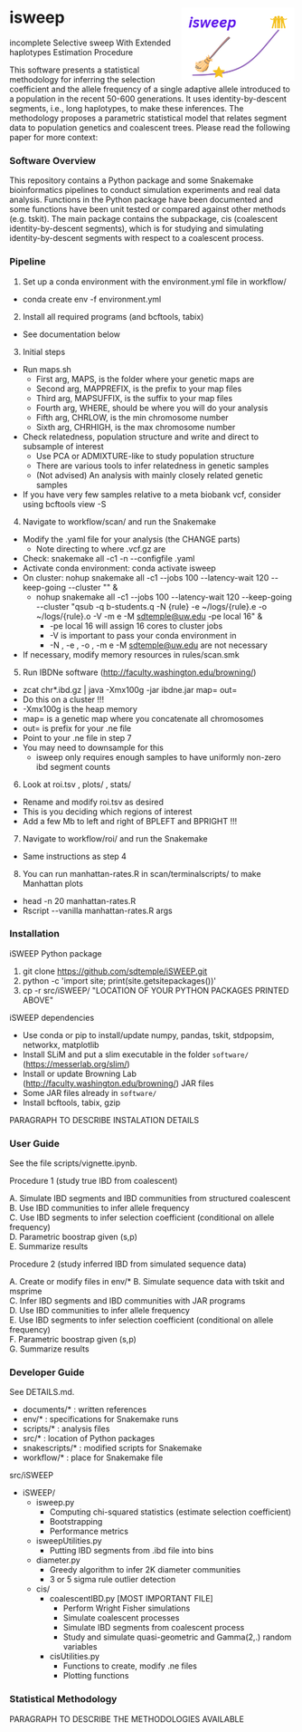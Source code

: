 # isweep <img src="isweep-icon.png" align="right" width="200px"/>

incomplete Selective sweep With Extended haplotypes Estimation Procedure

This software presents a statistical methodology for inferring the selection coefficient and the allele frequency of a single adaptive allele introduced to a population in the recent 50-600 generations. It uses identity-by-descent segments, i.e., long haplotypes, to make these inferences. The methodology proposes a parametric statistical model that relates segment data to population genetics and coalescent trees. Please read the following paper for more context:

### Software Overview

This repository contains a Python package and some Snakemake bioinformatics pipelines to conduct simulation experiments and real data analysis. Functions in the Python package have been documented and some functions have been unit tested or compared against other methods (e.g. tskit). The main package contains the subpackage, cis (coalescent identity-by-descent segments), which is for studying and simulating identity-by-descent segments with respect to a coalescent process.

### Pipeline

1. Set up a conda environment with the environment.yml file in workflow/
  * conda create env -f environment.yml
2. Install all required programs (and bcftools, tabix)
  * See documentation below
3. Initial steps
  * Run maps.sh
    * First arg, MAPS, is the folder where your genetic maps are
    * Second arg, MAPPREFIX, is the prefix to your map files
    * Third arg, MAPSUFFIX, is the suffix to your map files
    * Fourth arg, WHERE, should be where you will do your analysis
    * Fifth arg, CHRLOW, is the min chromosome number
    * Sixth arg, CHRHIGH, is the max chromosome number
  * Check relatedness, population structure and write and direct to subsample of interest
    * Use PCA or ADMIXTURE-like to study population structure
    * There are various tools to infer relatedness in genetic samples
    * (Not advised) An analysis with mainly closely related genetic samples
  * If you have very few samples relative to a meta biobank vcf, consider using bcftools view -S
4. Navigate to workflow/scan/ and run the Snakemake
  * Modify the .yaml file for your analysis (the CHANGE parts)
    * Note directing to where .vcf.gz are
  * Check: snakemake all -c1 -n --configfile .yaml
  * Activate conda environment: conda activate isweep
  * On cluster: nohup snakemake all -c1 --jobs 100 --latency-wait 120 --keep-going --cluster "" &
    * nohup snakemake all -c1 --jobs 100 --latency-wait 120 --keep-going --cluster "qsub -q b-students.q -N {rule} -e ~/logs/{rule}.e -o ~/logs/{rule}.o -V -m e -M sdtemple@uw.edu -pe local 16" &
      * -pe local 16 will assign 16 cores to cluster jobs
      * -V is important to pass your conda environment in
      * -N , -e , -o , -m e -M sdtemple@uw.edu are not necessary
  * If necessary, modify memory resources in rules/scan.smk
5. Run IBDNe software (http://faculty.washington.edu/browning/)
 * zcat chr*.ibd.gz | java -Xmx100g -jar ibdne.jar map= out=
 * Do this on a cluster !!!
 * -Xmx100g is the heap memory
 * map= is a genetic map where you concatenate all chromosomes
 * out= is prefix for your .ne file
 * Point to your .ne file in step 7
 * You may need to downsample for this
   * isweep only requires enough samples to have uniformly non-zero ibd segment counts
6. Look at roi.tsv , plots/ , stats/
  * Rename and modify roi.tsv as desired
  * This is you deciding which regions of interest
  * Add a few Mb to left and right of BPLEFT and BPRIGHT !!!
7. Navigate to workflow/roi/ and run the Snakemake 
  * Same instructions as step 4
8. You can run manhattan-rates.R in scan/terminalscripts/ to make Manhattan plots
  * head -n 20 manhattan-rates.R
  * Rscript --vanilla manhattan-rates.R args

### Installation

iSWEEP Python package
1. git clone https://github.com/sdtemple/iSWEEP.git
2. python -c 'import site; print(site.getsitepackages())'
3. cp -r src/iSWEEP/ "LOCATION OF YOUR PYTHON PACKAGES PRINTED ABOVE"

iSWEEP dependencies
* Use conda or pip to install/update numpy, pandas, tskit, stdpopsim, networkx, matplotlib
* Install SLiM and put a slim executable in the folder `software/` (https://messerlab.org/slim/)
* Install or update Browning Lab (http://faculty.washington.edu/browning/) JAR files
* Some JAR files already in `software/`
* Install bcftools, tabix, gzip

PARAGRAPH TO DESCRIBE INSTALATION DETAILS

### User Guide

See the file scripts/vignette.ipynb.

Procedure 1 (study true IBD from coalescent)

A. Simulate IBD segments and IBD communities from structured coalescent \
B. Use IBD communities to infer allele frequency \
C. Use IBD segments to infer selection coefficient (conditional on allele frequency) \
D. Parametric boostrap given (s,p) \
E. Summarize results

Procedure 2 (study inferred IBD from simulated sequence data)

A. Create or modify files in env/*
B. Simulate sequence data with tskit and msprime \
C. Infer IBD segments and IBD communities with JAR programs \
D. Use IBD communities to infer allele frequency \
E. Use IBD segments to infer selection coefficient (conditional on allele frequency) \
F. Parametric boostrap given (s,p) \
G. Summarize results

### Developer Guide

See DETAILS.md.

- documents/* : written references
- env/* : specifications for Snakemake runs
- scripts/* : analysis files 
- src/* : location of Python packages
- snakescripts/* : modified scripts for Snakemake
- workflow/* : place for Snakemake file

src/iSWEEP
  - iSWEEP/ 
    - isweep.py 
      - Computing chi-squared statistics (estimate selection coefficient) 
      - Bootstrapping 
      - Performance metrics 
    - isweepUtilities.py 
      - Putting IBD segments from .ibd file into bins
    - diameter.py
      - Greedy algorithm to infer 2K diameter communities
      - 3 or 5 sigma rule outlier detection  
    - cis/ 
      - coalescentIBD.py [MOST IMPORTANT FILE] 
        - Perform Wright Fisher simulations 
        - Simulate coalescent processes 
        - Simulate IBD segments from coalescent process 
        - Study and simulate quasi-geometric and Gamma(2,.) random variables 
      - cisUtilities.py 
        - Functions to create, modify .ne files 
        - Plotting functions 

### Statistical Methodology

PARAGRAPH TO DESCRIBE THE METHODOLOGIES AVAILABLE
